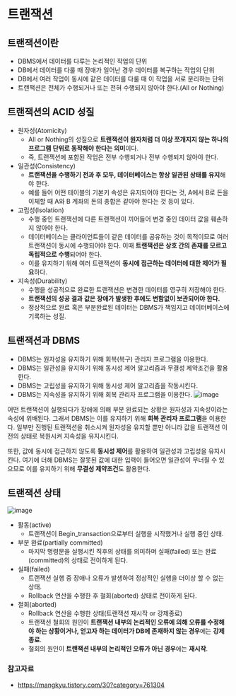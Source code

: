 # 트랜잭션

## 트랜잭션이란

- DBMS에서 데이터를 다루는 논리적인 작업의 단위
- DB에서 데이터를 다룰 때 장애가 일어난 경우 데이터를 복구하는 작업의 단위
- DB에서 여러 작업이 동시에 같은 데이터를 다룰 때 이 작업을 서로 분리하는 단위
- 트랜잭션은 전체가 수행되거나 또는 전혀 수행되지 않아야 한다.(All or Nothing)

## 트랜잭션의 ACID 성질

- 원자성(Atomicity)
  - All or Nothing의 성질으로 **트랜잭션이 원자처럼 더 이상 쪼개지지 않는 하나의 프로그램 단위로 동작해야 한다는 의미**이다.
  - 즉, 트랜잭션에 포함된 작업은 전부 수행되거나 전부 수행되지 않아야 한다.
- 일관성(Consistency)
  - **트랜잭션을 수행하기 전과 후 모두, 데이터베이스는 항상 일관된 상태를 유지**해야 한다.
  - 예를 들어 어떤 테이블의 기본키 속성은 유지되어야 한다는 것, A에서 B로 돈을 이체할 때 A와 B 계좌의 돈의 총합은 같아야 한다는 것 등이 있다.
- 고립성(Isolation)
  - 수행 중인 트랜잭션에 다른 트랜잭션이 끼어들어 변경 중인 데이터 값을 훼손하지 않아야 한다.
  - 데이터베이스는 클라이언트들이 같은 데이터를 공유하는 것이 목적이므로 여러 트랜잭션이 동시에 수행되어야 한다. 이때 **트랜잭션은 상호 간의 존재를 모르고 독립적으로 수행**되어야 한다.
  - 이를 유지하기 위해 여러 트랜잭션이 **동시에 접근하는 데이터에 대한 제어가 필요**하다.
- 지속성(Durability)
  - 수행을 성공적으로 완료한 트랜잭션은 변경한 데이터를 영구히 저장해야 한다.
  - **트랜잭션의 성공 결과 값은 장애가 발생한 후에도 변함없이 보관되어야 한다.**
  - 정상적으로 완료 혹은 부분완료된 데이터는 DBMS가 책임지고 데이터베이스에 기록하는 성질.

## 트랜잭션과 DBMS

- DBMS는 원자성을 유지하기 위해 회복(복구) 관리자 프로그램을 이용한다.
- DBMS는 일관성을 유지하기 위해 동시성 제어 알고리즘과 무결성 제약조건을 활용한다.
- DBMS는 고립성을 유지하기 위해 동시성 제어 알고리즘을 작동시킨다.
- DBMS는 지속성을 유지하기 위해 회복 관리자 프로그램을 이용한다.
  ![image](https://user-images.githubusercontent.com/47625368/122631881-f9c0b900-d109-11eb-9e11-06612d057c1c.png)

어떤 트랜잭션이 실행되다가 장애에 의해 부분 완료되는 상황은 원자성과 지속성이라는 속성에 위배된다. 그래서 DBMS는 이를 유지하기 위해 **회복 관리자 프로그램**을 이용한다. 일부만 진행된 트랜잭션을 취소시켜 원자성을 유지할 뿐만 아니라 값을 트랜잭션 이전의 상태로 복원시켜 지속성을 유지시킨다.

또한, 값에 동시에 접근하지 않도록 **동시성 제어**를 활용하여 일관성과 고립성을 유지시킨다. 여기에 더해 DBMS는 잘못된 값에 대한 입력이 들어오면 일관성이 무너질 수 있으므로 이를 유지하기 위해 **무결성 제약조건**도 활용한다.

## 트랜잭션 상태

![image](https://user-images.githubusercontent.com/47625368/122632203-42797180-d10c-11eb-80e0-d44caada5674.png)

- 활동(active)
  - 트랜잭션이 Begin_transaction으로부터 실행을 시작했거나 실행 중인 상태.
- 부분 완료(partially committed)
  - 마지막 명령문을 실행시킨 직후의 상태를 의미하며 실패(failed) 또는 완료(committed)의 상태로 전이하게 된다.
- 실패(failed)
  - 트랜잭션 실행 중 장애나 오류가 발생하여 정상적인 실행을 더이상 할 수 없는 상태.
  - Rollback 연산을 수행한 후 철회(aborted) 상태로 전이하게 된다.
- 철회(aborted)
  - Rollback 연산을 수행한 상태(트랜잭션 재시작 or 강제종료)
  - 트랜잭션 철회의 원인이 **트랜잭션 내부의 논리적인 오류에 의해 오류를 수정해야 하는 상황이거나, 얻고자 하는 데이터가 DB에 존재하지 않는 경우**에는 **강제 종료**.
  - 철회의 원인이 **트랜잭션 내부의 논리적인 오류가 아닌 경우**에는 **재시작**.

### 참고자료

- https://mangkyu.tistory.com/30?category=761304
